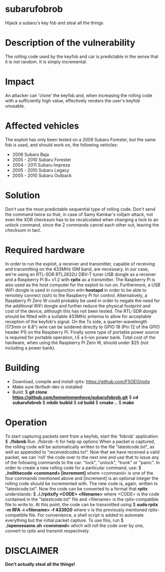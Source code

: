 # subarufobrob
Hijack a subaru's key fob and steal all the things

# Description of the vulnerability
The rolling code used by the keyfob and car is predictable in the sense that it is not random. It is simply incremental.

# Impact
An attacker can 'clone' the keyfob and, when increasing the rolling code with a sufficiently high value, effectively renders the user's keyfob unusable.

# Affected vehicles
The exploit has only been tested on a 2009 Subaru Forester, but the same fob is used, and should work on, the following vehicles:
 - 2006 Subaru Baja
 - 2005 - 2010 Subaru Forester
 - 2004 - 2011 Subaru Impreza
 - 2005 - 2010 Subaru Legacy
 - 2005 - 2010 Subaru Outback

# Solution
Don't use the most predictable sequential type of rolling code. Don't send the command twice so that, in case of Samy Kamkar's rolljam attack, not even the XOR checksum has to be recalculated when changing a lock to an unlock command, since the 2 commands cancel each other out, leaving the checksum in tact.

# Required hardware
In order to run the exploit, a receiver and transmitter, capable of receiving and transmitting on the 433MHz ISM band, are necessary. In our case, we're using an RTL-SDR RTL2832U DBV-T tuner USB dongle as a receiver and a Raspberry Pi B+ v1.2 with **rpitx** as a transmitter. The Raspberry Pi is also used as the host computer for the exploit to run on. Furthermore, a USB WiFi dongle is used in conjunction witn **hostapd** in order to be able to remotely connect (ssh) to the Raspberry Pi for control. Alternatively, a Raspberry Pi Zero W could probably be used in order to negate the need for the additional WiFi dongle and further reduce the physical footprint and cost of the device, although this has not been tested.
The RTL-SDR dongle should be fitted with a suitable 433MHz antenna to allow for acceptable reception of the keyfob's signal. On the Tx side, a quarter-wavelength (173mm or 6.8") wire can be soldered directly to GPIO 18 (Pin 12 of the GPIO header P1) on the Raspberry Pi. Finally some type of portable power source is required for portable operation, I.E a li-ion power bank.
Total cost of the hardware, when using the Raspberry Pi Zero W, should under $25 (not including a power bank).

# Building
 - Download, compile and install rpitx: https://github.com/F5OEO/rpitx
 - Make sure librtlsdr-dev is installed
 - Build:
   $ **git clone https://github.com/tomwimmenhove/subarufobrob.git**
   $ **cd subarufobrob**
   $ **mkdir buikld**
   $ **cd build**
   $ **cmake ..**
   $ **make**
   
# Operation
To start capturing packets sent from a keyfob, start the 'fobrob' application
   $ **./fobrob**
Run ./fobrob -h for help op options
When a packet is captured, the rolling code will be automatically written to the file "latestcode.txt", as well as appended to "receivedcodes.txt". Now that we have received a valid packet, we can 'roll' the code over to the next one and use that to issue any of the following commands to the car: "lock", "unlock", "trunk" or "panic". In order to create a new rolling code for a particular command, use:
   $ **./rollthecode &lt;command&gt; [increment]**
where &lt;command&gt; is one of the four commands mentioned above and [increment] is an optional integer the rolling code should be incremented with. The new code is, again, written to "latestcode.txt". Now the code can be converted to a format that **rpitx** understands:
   $ **././rpitxify &lt;CODE&gt; &lt;filename&gt;**
where &lt;CODE&gt; is the code contained in the "latestcode.txt" file and &lt;filename&gt; is the rpitx-compatible file to write to. At this point, the code can be transmitted using
   $ **sudo rpitx -m RFA -i &lt;filename&gt; -f 433920**
where v is the previously mentioned rpitx-compatible file.
For convenience, a shell script is added to automate everything but the initial packet capture. To use this, run
   $ **./opensesame.sh &lt;command&gt;**
which will roll the code over by one, convert to rpitx and transmit respectively.

# DISCLAIMER
**Don't actually steal all the things!**

